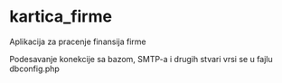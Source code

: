 # kartica_firme
Aplikacija za pracenje finansija firme

Podesavanje konekcije sa bazom, SMTP-a i drugih stvari vrsi se u fajlu dbconfig.php
